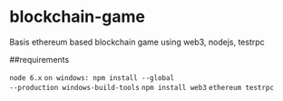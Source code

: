 # blockchain-game
Basis ethereum based blockchain game using web3, nodejs, testrpc

##requirements

<code>node 6.x</code>
<code>on windows: npm install --global --production windows-build-tools</code>
<code>npm install web3</code>
<code>ethereum testrpc</code>
